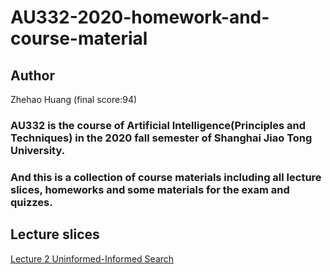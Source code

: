 # AU332-2020-homework-and-course-material

## Author
Zhehao Huang (final score:94)

### AU332 is the course of **Artificial Intelligence(Principles and Techniques)** in the 2020 fall semester of Shanghai Jiao Tong University. 
### And this is a collection of course materials including all lecture slices, homeworks and some materials for the exam and quizzes.

## Lecture slices
[Lecture 2 Uninformed-Informed Search](https://github.com/K1nght/AU332-2020-homework-and-course-material/blob/master/Lectures/Lecture_2_--_Uninformed-Informed_Search.pdf)
[]()
[]()
[]()
[]()
[]()
